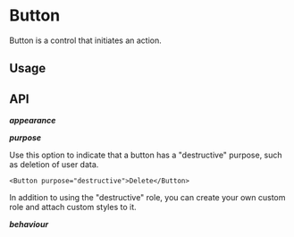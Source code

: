 # Button

Button is a control that initiates an action.

## Usage


## API

***appearance***

<!-- Description -->

***purpose***

Use this option to indicate that a button has a "destructive" purpose, such as deletion of user data.

```
<Button purpose="destructive">Delete</Button>
```

<!-- Attach a screenshot -->

In addition to using the "destructive" role, you can create your own custom role and attach custom styles to it.

***behaviour***

<!-- Description -->

<!-- ## Customizing appearance

You can always customize the component's appearance. To view styles provided out-of-the-box, look for these classes and attributes in a default stylesheet:

**Classes:**

**Attributes:** -->